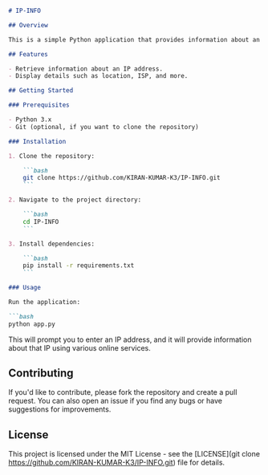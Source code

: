 

```markdown
# IP-INFO

## Overview

This is a simple Python application that provides information about an IP address using various online services.

## Features

- Retrieve information about an IP address.
- Display details such as location, ISP, and more.

## Getting Started

### Prerequisites

- Python 3.x
- Git (optional, if you want to clone the repository)

### Installation

1. Clone the repository:

    ```bash
    git clone https://github.com/KIRAN-KUMAR-K3/IP-INFO.git
    ```

2. Navigate to the project directory:

    ```bash
    cd IP-INFO
    ```

3. Install dependencies:

    ```bash
    pip install -r requirements.txt
    ```

### Usage

Run the application:

```bash
python app.py
```

This will prompt you to enter an IP address, and it will provide information about that IP using various online services.

## Contributing

If you'd like to contribute, please fork the repository and create a pull request. You can also open an issue if you find any bugs or have suggestions for improvements.

## License

This project is licensed under the MIT License - see the [LICENSE](git clone https://github.com/KIRAN-KUMAR-K3/IP-INFO.git) file for details.
